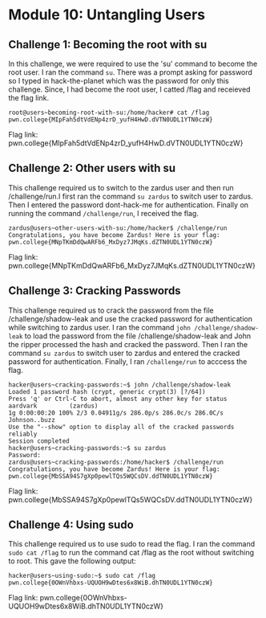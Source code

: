 # Module 10: Untangling Users
## Challenge 1: Becoming the root with su
In this challenge, we were required to use the 'su' command to become the root user. I ran the command `su`. There was a prompt asking for password so I typed in hack-the-planet which was the password for only this challenge. Since, I had become the root user, I catted /flag and receieved the flag link.
```
root@users~becoming-root-with-su:/home/hacker# cat /flag
pwn.college{MIpFah5dtVdENp4zrD_yufH4HwD.dVTN0UDL1YTN0czW}
```

Flag link: pwn.college{MIpFah5dtVdENp4zrD_yufH4HwD.dVTN0UDL1YTN0czW}
## Challenge 2: Other users with su
This challenge required us to switch to the zardus user and then run /challenge/run.I first ran the command `su zardus` to switch user to zardus. Then I entered the password dont-hack-me for authentication. Finally on running the command `/challenge/run`, I received the flag.
```
zardus@users~other-users-with-su:/home/hacker$ /challenge/run
Congratulations, you have become Zardus! Here is your flag:
pwn.college{MNpTKmDdQwARFb6_MxDyz7JMqKs.dZTN0UDL1YTN0czW}
```

Flag link: pwn.college{MNpTKmDdQwARFb6_MxDyz7JMqKs.dZTN0UDL1YTN0czW}
## Challenge 3: Cracking Passwords
This challenge required us to crack the password from the file /challenge/shadow-leak and use the cracked password for authentication while switching to zardus user. I ran the command `john /challenge/shadow-leak` to load the password from the file /challenge/shadow-leak and John the ripper processed the hash and cracked the password. Then I ran the command `su zardus` to switch user to zardus and entered the cracked password for authentication. Finally, I ran `/challenge/run` to acccess the flag.
```
hacker@users~cracking-passwords:~$ john /challenge/shadow-leak
Loaded 1 password hash (crypt, generic crypt(3) [?/64])
Press 'q' or Ctrl-C to abort, almost any other key for status
aardvark         (zardus)
1g 0:00:00:20 100% 2/3 0.04911g/s 286.0p/s 286.0c/s 286.0C/s Johnson..buzz
Use the "--show" option to display all of the cracked passwords reliably
Session completed
hacker@users~cracking-passwords:~$ su zardus
Password: 
zardus@users~cracking-passwords:/home/hacker$ /challenge/run
Congratulations, you have become Zardus! Here is your flag:
pwn.college{MbSSA94S7gXp0pewlTQs5WQCsDV.ddTN0UDL1YTN0czW}
```

Flag link: pwn.college{MbSSA94S7gXp0pewlTQs5WQCsDV.ddTN0UDL1YTN0czW}
## Challenge 4: Using sudo
This challenge required us to use sudo to read the flag. I ran the command `sudo cat /flag` to run the command cat /flag as the root without switching to root. This gave the following output:
```
hacker@users~using-sudo:~$ sudo cat /flag
pwn.college{0OWnVhbxs-UQUOH9wDtes6x8WiB.dhTN0UDL1YTN0czW}
```
Flag link: pwn.college{0OWnVhbxs-UQUOH9wDtes6x8WiB.dhTN0UDL1YTN0czW}
